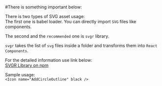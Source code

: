 #There is something important below:  
 
There is two types of SVG asset usage:  
The first one is babel loader. You can directly import `SVG` files like components.  

The second and the `recommended` one is `svgr` library.

`svgr` takes the list of `svg` files inside a folder and transforms them into `React Components`.  

For the detailed information use link below:  
[SVGR Library on npm](https://www.npmjs.com/package/@svgr/cli)  
 
Sample usage:  
```<Icon name="AddCircleOutline" black />```

